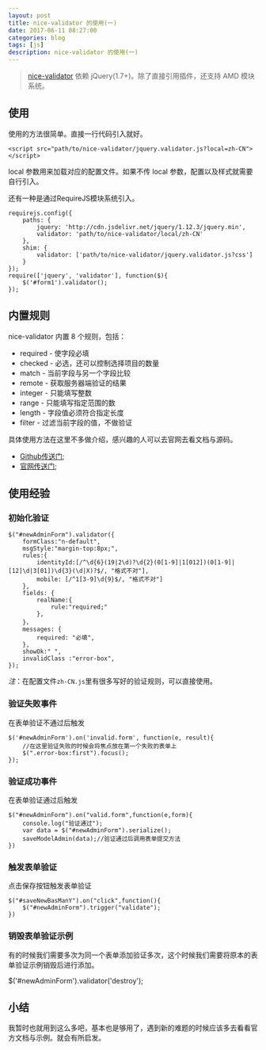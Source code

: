 ```yaml
---
layout: post
title: nice-validator 的使用(一)
date: 2017-06-11 08:27:00
categories: blog
tags: [js]
description: nice-validator 的使用(一)
---
```



> [nice-validator](https://validator.niceue.com/) 依赖 jQuery(1.7+)。除了直接引用插件，还支持 AMD 模块系统。



## 使用

使用的方法很简单。直接一行代码引入就好。

~~~
<script src="path/to/nice-validator/jquery.validator.js?local=zh-CN"></script>
~~~

local 参数用来加载对应的配置文件。如果不传 local 参数，配置以及样式就需要自行引入。

还有一种是通过RequireJS模块系统引入。

~~~
requirejs.config({
    paths: {
        jquery: 'http://cdn.jsdelivr.net/jquery/1.12.3/jquery.min',
        validator: 'path/to/nice-validator/local/zh-CN'
    },
    shim: {
        validator: ['path/to/nice-validator/jquery.validator.js?css']
    }
});
require(['jquery', 'validator'], function($){
    $('#form1').validator();
});
~~~

## 内置规则

nice-validator 内置 8 个规则，包括：

* required - 使字段必填
* checked - 必选，还可以控制选择项目的数量
* match - 当前字段与另一个字段比较
* remote - 获取服务器端验证的结果
* integer - 只能填写整数
* range - 只能填写指定范围的数
* length - 字段值必须符合指定长度
* filter - 过滤当前字段的值，不做验证

具体使用方法在这里不多做介绍，感兴趣的人可以去官网去看文档与源码。

* [Github传送门](https://github.com/niceue/nice-validator);
* [官网传送门](https://validator.niceue.com/);

## 使用经验

### 初始化验证

~~~
$("#newAdminForm").validator({
	formClass:"n-default",
	msgStyle:"margin-top:8px;",
	rules:{
		identityId:[/^\d{6}(19|2\d)?\d{2}(0[1-9]|1[012])(0[1-9]|[12]\d|3[01])\d{3}(\d|X)?$/, "格式不对"],
    	mobile: [/^1[3-9]\d{9}$/, "格式不对"]
    },
    fields: {
    	realName:{
    		rule:"required;"
    	},
    }，
    messages: {
        required: "必填",
    },
    showOk:" ",
    invalidClass :"error-box",
});
~~~

*注*：在配置文件`zh-CN.js`里有很多写好的验证规则，可以直接使用。

### 验证失败事件

在表单验证不通过后触发
~~~
$('#newAdminForm').on('invalid.form', function(e, result){
	//在这里验证失败的时候会将焦点放在第一个失败的表单上
	$(".error-box:first").focus();
});
~~~

### 验证成功事件

在表单验证通过后触发
~~~
$("#newAdminForm").on("valid.form",function(e,form){
	console.log("验证通过");
	var data = $("#newAdminForm").serialize();
	saveModelAdmin(data);//验证通过后调用表单提交方法
})
~~~

### 触发表单验证

点击保存按钮触发表单验证
~~~
$("#saveNewBasManY").on("click",function(){
	$("#newAdminForm").trigger("validate");
})
~~~

### 销毁表单验证示例

有的时候我们需要多次为同一个表单添加验证多次，这个时候我们需要将原本的表单验证示例销毁后进行添加。

$('#newAdminForm').validator('destroy');

## 小结

我暂时也就用到这么多吧，基本也是够用了，遇到新的难题的时候应该多去看看官方文档与示例。就会有所启发。